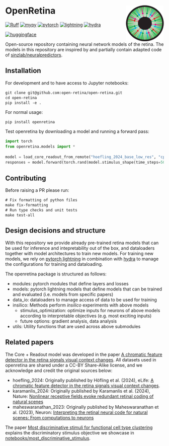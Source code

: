 # OpenRetina <img src="https://raw.githubusercontent.com/open-retina/open-retina/7aacfa64267930f787b16f24e4bc17047f285c25/assets/openretina_logo.png" align="right" width="120" />

[![Ruff](https://img.shields.io/endpoint?url=https://raw.githubusercontent.com/astral-sh/ruff/main/assets/badge/v2.json)](https://github.com/astral-sh/ruff)
[![mypy](https://img.shields.io/badge/type%20checked-mypy-039dfc)](https://github.com/python/mypy)
[![pytorch](https://img.shields.io/badge/PyTorch_2.0+-ee4c2c?logo=pytorch&logoColor=white)](https://pytorch.org/get-started/locally/)
[![lightning](https://img.shields.io/badge/-Lightning_2.0+-792ee5?logo=pytorchlightning&logoColor=white)](https://pytorchlightning.ai/)
[![hydra](https://img.shields.io/badge/Config-Hydra_1.3-89b8cd)](https://hydra.cc/)

[![huggingface](https://huggingface.co/datasets/huggingface/badges/resolve/main/dataset-on-hf-sm.svg)](https://huggingface.co/datasets/open-retina/open-retina)

Open-source repository containing neural network models of the retina.
The models in this repository are inspired by and partially contain adapted code of [sinzlab/neuralpredictors](https://github.com/sinzlab/neuralpredictors).

## Installation

For development and to have access to Jupyter notebooks:
```
git clone git@github.com:open-retina/open-retina.git
cd open-retina
pip install -e .
```

For normal usage:

```
pip install openretina
```

Test openretina by downloading a model and running a forward pass:
```python
import torch
from openretina.models import *

model = load_core_readout_from_remote("hoefling_2024_base_low_res", "cpu")
responses = model.forward(torch.rand(model.stimulus_shape(time_steps=50)))
```

## Contributing
Before raising a PR please run:
```
# Fix formatting of python files
make fix-formatting
# Run type checks and unit tests
make test-all
```

## Design decisions and structure
With this repository we provide already pre-trained retina models that can be used for inference and intepretability out of the box, and dataloaders together with model architectures to train new models.
For training new models, we rely on [pytorch lightning](https://lightning.ai/docs/pytorch/stable/) in combination with [hydra](https://hydra.cc/docs/intro/) to manage the configurations for training and dataloading.

The openretina package is structured as follows:
- modules: pytorch modules that define layers and losses
- models: pytorch lightning models that define models that can be trained and evaluated (i.e. models from specific papers)
- data_io: dataloaders to manage access of data to be used for training
- insilico: Methods perform _insilico_ experiments with above models
    - stimulus_optimization: optimize inputs for neurons of above models according to interpretable objectives (e.g. most exciting inputs)
    - future options: gradient analysis, data analysis
- utils: Utility functions that are used across above submodules


## Related papers

The Core + Readout model was developed in the paper [A chromatic feature detector in the retina signals visual context changes](https://elifesciences.org/articles/86860). All datasets used in openretina are shared under a CC-BY Share-Alike license, and we acknowledge and credit the original sources below:
- hoefling_2024: Originally published by Höfling et al. (2024), eLife: [A chromatic feature detector in the retina signals visual context changes](https://doi.org/10.7554/eLife.86860).
- karamanlis_2024: Originally published by Karamanlis et al. (2024), Nature: [Nonlinear receptive fields evoke redundant retinal coding of natural scenes](https://doi.org/10.1038/s41586-024-08212-3)
- maheswaranathan_2023: Originally published by Maheswaranathan et al. (2023), Neuron: [Interpreting the retinal neural code for natural scenes: From computations to neurons](https://doi.org/10.1016/j.neuron.2023.06.007)

The paper [Most discriminative stimuli for functional cell type clustering](https://openreview.net/forum?id=9W6KaAcYlr) explains the discriminatory stimulus objective we showcase in [notebooks/most_discriminative_stimulus](https://github.com/open-retina/open-retina/blob/main/notebooks/most_discriminative_stimulus.ipynb).
